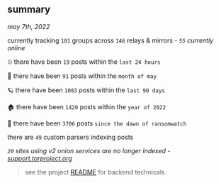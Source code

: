 
## summary
_may 7th, 2022_

currently tracking `101` groups across `146` relays & mirrors - _`55` currently online_

⏲ there have been `19` posts within the `last 24 hours`

🦈 there have been `91` posts within the `month of may`

🪐 there have been `1083` posts within the `last 90 days`

🏚 there have been `1420` posts within the `year of 2022`

🦕 there have been `3706` posts `since the dawn of ransomwatch`

there are `49` custom parsers indexing posts

_`20` sites using v2 onion services are no longer indexed - [support.torproject.org](https://support.torproject.org/onionservices/v2-deprecation/)_

> see the project [README](https://github.com/thetanz/ransomwatch#ransomwatch--) for backend technicals
